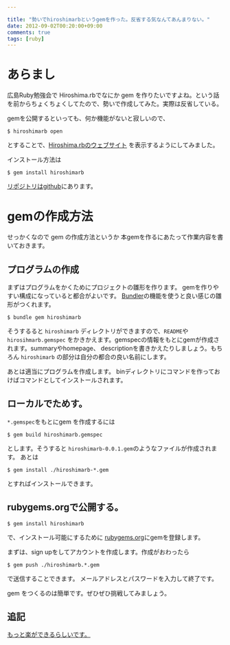 ```yaml
---

title: "勢いでhiroshimarbというgemを作った。反省する気なんてあんまりない。"
date: 2012-09-02T00:20:00+09:00
comments: true
tags: [ruby]
---
```


# あらまし

広島Ruby勉強会で Hiroshima.rbでなにか gem を作りたいですよね。という話を前からちょくちょくしてたので、勢いで作成してみた。実際は反省している。

gemを公開するといっても、何か機能がないと寂しいので、

```
$ hiroshimarb open
```
とすることで、[Hiroshima.rbのウェブサイト](http://hiroshimarb.github.com/) を表示するようにしてみました。

インストール方法は
```
$ gem install hiroshimarb
```

[リポジトリはgithub](http://github.com/hiroshimarb/hiroshimarb-gem)にあります。

# gemの作成方法

せっかくなので gem の作成方法というか 本gemを作るにあたって作業内容を書いておきます。

## プログラムの作成

まずはプログラムをかくためにプロジェクトの雛形を作ります。
gemを作りやすい構成になっていると都合がよいです。
[Bundler](http://gembundler.com/)の機能を使うと良い感じの雛形がつくれます。

```
$ bundle gem hiroshimarb
```

そうするると `hiroshimarb` ディレクトリができますので、`README`や `hirosihmarb.gemspec` をかきかえます。gemspecの情報をもとにgemが作成されます。summaryやhomepage、 descriptionを書きかえたりしましょう。もちろん `hiroshimarb` の部分は自分の都合の良い名前にします。

あとは適当にプログラムを作成します。
binディレクトリにコマンドを作っておけばコマンドとしてインストールされます。

## ローカルでためす。

`*.gemspec`をもとにgem を作成するには
```
$ gem build hiroshimarb.gemspec
```
とします。そうすると `hiroshimarb-0.0.1.gem`のようなファイルが作成されます。
あとは
```
$ gem install ./hiroshimarb-*.gem
```
とすればインストールできます。

## rubygems.orgで公開する。

```
$ gem install hiroshimarb
```
で、インストール可能にするために [rubygems.org](http://rubygems.org)にgemを登録します。

まずは、sign upをしてアカウントを作成します。作成がおわったら
```
$ gem push ./hiroshimarb.*.gem
```
で送信することできます。
メールアドレスとパスワードを入力して終了です。

gem をつくるのは簡単です。ぜひぜひ挑戦してみましょう。


## 追記

[もっと楽ができるらしいです。](/blog/2012/09/02/hiroshimarb-gem/)
